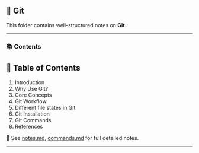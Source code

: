 ## 📘 Git

This folder contains well-structured notes on <b>Git</b>.
____

### 📚 Contents

## 📌 Table of Contents

1. Introduction
2. Why Use Git?
3. Core Concepts
4. Git Workflow
5. Different file states in Git
6. Git Installation
7. Git Commands
8. References


📄 See [notes.md](./notes.md), [commands.md](./commands.md) for full detailed notes.

____
